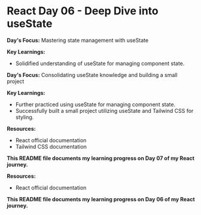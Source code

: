 # React Day 06 - Deep Dive into useState

**Day's Focus:** Mastering state management with useState

**Key Learnings:**
* Solidified understanding of useState for managing component state.

**Day's Focus:** Consolidating useState knowledge and building a small project

**Key Learnings:**
* Further practiced using useState for managing component state.
* Successfully built a small project utilizing useState and Tailwind CSS for styling.

**Resources:**
* React official documentation
* Tailwind CSS documentation

**This README file documents my learning progress on Day 07 of my React journey.**


**Resources:**
* React official documentation

**This README file documents my learning progress on Day 06 of my React journey.**
